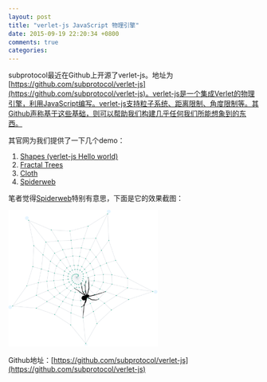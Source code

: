 ```yaml
---
layout: post
title: "verlet-js JavaScript 物理引擎"
date: 2015-09-19 22:20:34 +0800
comments: true
categories: 
---
```

subprotocol最近在Github上开源了verlet-js。地址为[https://github.com/subprotocol/verlet-js](https://github.com/subprotocol/verlet-js)。verlet-js是一个集成Verlet的物理引擎，利用JavaScript编写。verlet-js支持粒子系统、距离限制、角度限制等。其Github声称基于这些基础，则可以帮助我们构建几乎任何我们所能想象到的东西。

其官网为我们提供了一下几个demo：

1. [Shapes (verlet-js Hello world)](http://subprotocol.com/verlet-js/examples/shapes.html)
2. [Fractal Trees](http://subprotocol.com/verlet-js/examples/tree.html)
3. [Cloth](http://subprotocol.com/verlet-js/examples/cloth.html)
4. [Spiderweb](http://subprotocol.com/verlet-js/examples/spiderweb.html)

笔者觉得[Spiderweb](http://subprotocol.com/verlet-js/examples/spiderweb.html)特别有意思，下面是它的效果截图：


![verlet-js Spiderweb](/images/blog_img/verlet-js-Spiderweb.png)

Github地址：[https://github.com/subprotocol/verlet-js](https://github.com/subprotocol/verlet-js)